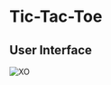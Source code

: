 # Tic-Tac-Toe

## User Interface
![XO](https://github.com/user-attachments/assets/36a7f140-e96d-4d84-ac2d-82cde9a5a81a)
